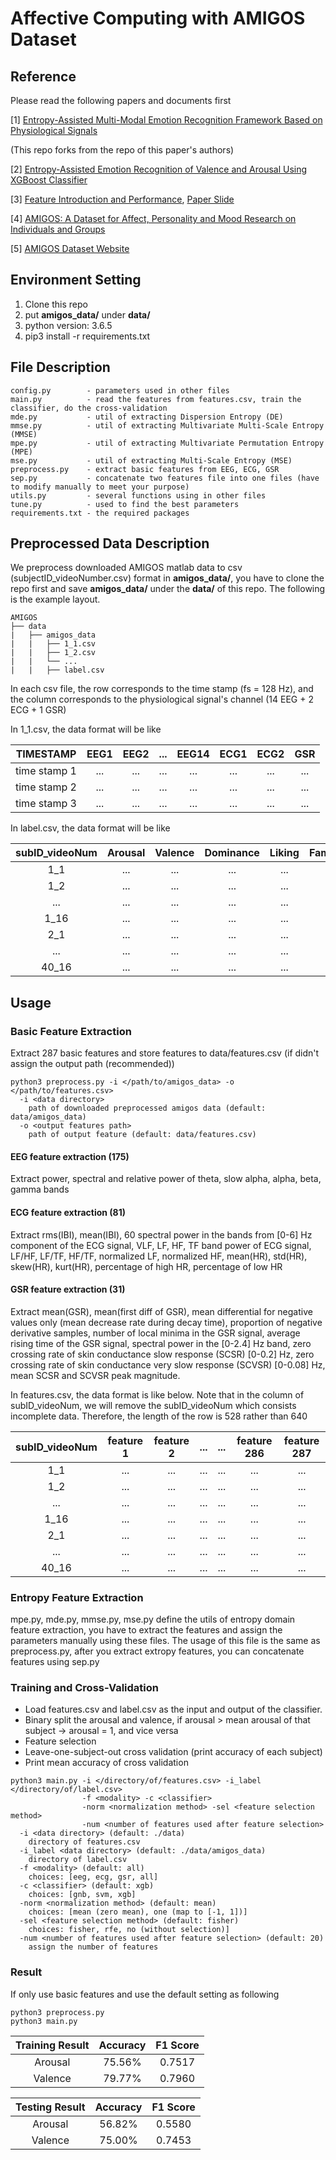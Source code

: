 Affective Computing with AMIGOS Dataset
===

## Reference
Please read the following papers and documents first

[1] [Entropy-Assisted Multi-Modal Emotion Recognition Framework Based on Physiological Signals](https://arxiv.org/pdf/1809.08410.pdf) 

(This repo forks from the repo of this paper's authors)

[2] [Entropy-Assisted Emotion Recognition of Valence and Arousal Using XGBoost Classifier](http://access.ee.ntu.edu.tw/Publications/Conference/CA04_2018.pdf)

[3] [Feature Introduction and Performance](https://github.com/ChingYenShih/AMIGOS/blob/master/slide/FeatureIntro.pptx), [Paper Slide](https://github.com/ChingYenShih/AMIGOS/blob/master/slide/PaperSlide.pptx)

[4] [AMIGOS: A Dataset for Affect, Personality and Mood Research on Individuals and Groups](https://arxiv.org/pdf/1702.02510.pdf)

[5] [AMIGOS Dataset Website](http://www.eecs.qmul.ac.uk/mmv/datasets/amigos/index.html)



## Environment Setting
1. Clone this repo
2. put **amigos_data/** under **data/**
3. python version: 3.6.5
4. pip3 install -r requirements.txt

## File Description
```
config.py        - parameters used in other files
main.py          - read the features from features.csv, train the classifier, do the cross-validation
mde.py           - util of extracting Dispersion Entropy (DE)
mmse.py          - util of extracting Multivariate Multi-Scale Entropy (MMSE)
mpe.py           - util of extracting Multivariate Permutation Entropy (MPE)
mse.py           - util of extracting Multi-Scale Entropy (MSE)
preprocess.py    - extract basic features from EEG, ECG, GSR
sep.py           - concatenate two features file into one files (have to modify manually to meet your purpose)
utils.py         - several functions using in other files
tune.py          - used to find the best parameters
requirements.txt - the required packages
```


## Preprocessed Data Description
We preprocess downloaded AMIGOS matlab data to csv (subjectID_videoNumber.csv) format in **amigos_data/**, you have to clone the repo first and save **amigos_data/** under the **data/** of this repo. The following is the example layout.

```
AMIGOS
├── data
|   ├── amigos_data
|   |   ├── 1_1.csv    
|   |   ├── 1_2.csv                                               
|   |   └── ...                                                  
|   |   ├── label.csv                                            

```

In each csv file, the row corresponds to the time stamp (fs = 128 Hz), and the column corresponds to the physiological signal's channel (14 EEG + 2 ECG + 1 GSR)

In 1_1.csv, the data format will be like

|TIMESTAMP|EEG1|EEG2|...|EEG14|ECG1|ECG2|GSR|
|:----:|:----:|:----:|:----:|:----:|:----:|:----:|:----:|
| time stamp 1|...|...|...|...|...|...|...|
| time stamp 2|...|...|...|...|...|...|...|
| time stamp 3|...|...|...|...|...|...|...|

In label.csv, the data format will be like

|subID_videoNum|Arousal|Valence|Dominance|Liking|Familiarity|Neutral|Disgust|Happiness|Surprise|Anger|Fear|Sadness|
|:----:|:----:|:----:|:----:|:----:|:----:|:----:|:----:|:----:|:----:|:----:|:----:|:----:|
|1_1|...|...|...|...|...|...|...|...|...|...|...|...|
|1_2|...|...|...|...|...|...|...|...|...|...|...|...|
|...|...|...|...|...|...|...|...|...|...|...|...|...|
|1_16|...|...|...|...|...|...|...|...|...|...|...|...|
|2_1|...|...|...|...|...|...|...|...|...|...|...|...|
|...|...|...|...|...|...|...|...|...|...|...|...|...|
|40_16|...|...|...|...|...|...|...|...|...|...|...|...|

## Usage

### Basic Feature Extraction

Extract 287 basic features and store features to data/features.csv (if didn't assign the output path (recommended))
```
python3 preprocess.py -i </path/to/amigos_data> -o </path/to/features.csv>
  -i <data directory>
    path of downloaded preprocessed amigos data (default: data/amigos_data)
  -o <output features path>
    path of output feature (default: data/features.csv)
```
#### EEG feature extraction (175)
Extract power, spectral and relative power of theta, slow alpha, alpha, beta, gamma bands
#### ECG feature extraction (81)
Extract rms(IBI), mean(IBI), 60 spectral power in the bands from [0-6] Hz component of the ECG signal, VLF, LF, HF, TF band power of ECG signal, LF/HF, LF/TF, HF/TF, normalized LF, normalized HF, mean(HR), std(HR), skew(HR), kurt(HR), percentage of high HR, percentage of low HR
#### GSR feature extraction (31)
Extract mean(GSR), mean(first diff of GSR), mean differential for negative values only (mean decrease rate during
decay time), proportion of negative derivative samples, number of local minima in the GSR signal, average rising time of
the GSR signal, spectral power in the [0-2.4] Hz band, zero crossing rate of skin conductance slow response (SCSR) [0-0.2] Hz, zero crossing rate of skin conductance very slow response (SCVSR) [0-0.08] Hz, mean SCSR and SCVSR peak magnitude.


In features.csv, the data format is like below. Note that in the column of subID_videoNum, we will remove the subID_videoNum which consists incomplete data. Therefore, the length of the row is 528 rather than 640

|subID_videoNum|feature 1|feature 2|...|...|feature 286|feature 287|
|:----:|:----:|:----:|:----:|:----:|:----:|:----:|
|1_1|...|...|...|...|...|...|
|1_2|...|...|...|...|...|...|
|...|...|...|...|...|...|...|
|1_16|...|...|...|...|...|...|
|2_1|...|...|...|...|...|...|
|...|...|...|...|...|...|...|
|40_16|...|...|...|...|...|...|


###  Entropy Feature Extraction
mpe.py, mde.py, mmse.py, mse.py define the utils of entropy domain feature extraction, you have to extract the features and assign the parameters manually using these files. The usage of this file is the same as preprocess.py, after you extract extropy features, you can concatenate features using sep.py




### Training and Cross-Validation
* Load features.csv and label.csv as the input and output of the classifier.
* Binary split the arousal and valence, if arousal > mean arousal of that subject -> arousal = 1, and vice versa
* Feature selection
* Leave-one-subject-out cross validation (print accuracy of each subject)
* Print mean accuracy of cross validation

```
python3 main.py -i </directory/of/features.csv> -i_label </directory/of/label.csv> 
                -f <modality> -c <classifier> 
                -norm <normalization method> -sel <feature selection method> 
                -num <number of features used after feature selection>
  -i <data directory> (default: ./data)
    directory of features.csv
  -i_label <data directory> (default: ./data/amigos_data)
    directory of label.csv
  -f <modality> (default: all)
    choices: [eeg, ecg, gsr, all]
  -c <classifier> (default: xgb)
    choices: [gnb, svm, xgb]
  -norm <normalization method> (default: mean)
    choices: [mean (zero mean), one (map to [-1, 1])]
  -sel <feature selection method> (default: fisher)
    choices: fisher, rfe, no (without selection)]
  -num <number of features used after feature selection> (default: 20)
    assign the number of features

```

### Result
If only use basic features and use the default setting as following
```
python3 preprocess.py
python3 main.py
```
|Training Result | Accuracy|F1 Score|
|:---:|:---:|:---:|
|Arousal|75.56%|0.7517|
|Valence|79.77%|0.7960|

|Testing Result | Accuracy|F1 Score|
|:---:|:---:|:---:|
|Arousal|56.82%|0.5580|
|Valence|75.00%|0.7453|



